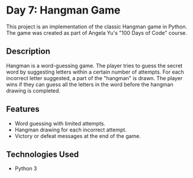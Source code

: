 # Day 7: Hangman Game

This project is an implementation of the classic Hangman game in Python. The game was created as part of Angela Yu's "100 Days of Code" course.

## Description

Hangman is a word-guessing game. The player tries to guess the secret word by suggesting letters within a certain number of attempts. For each incorrect letter suggested, a part of the "hangman" is drawn. The player wins if they can guess all the letters in the word before the hangman drawing is completed.

## Features

- Word guessing with limited attempts.
- Hangman drawing for each incorrect attempt.
- Victory or defeat messages at the end of the game.

## Technologies Used

- Python 3


